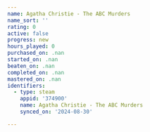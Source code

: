 ```yaml
---
name: Agatha Christie - The ABC Murders
name_sort: ''
rating: 0
active: false
progress: new
hours_played: 0
purchased_on: .nan
started_on: .nan
beaten_on: .nan
completed_on: .nan
mastered_on: .nan
identifiers:
  - type: steam
    appid: '374900'
    name: Agatha Christie - The ABC Murders
    synced_on: '2024-08-30'

---
```

